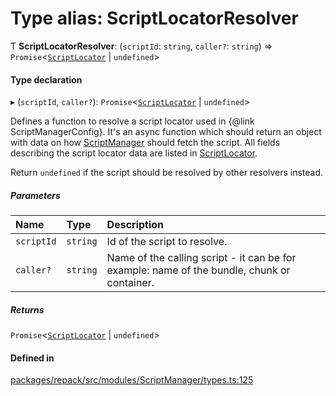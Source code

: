 # Type alias: ScriptLocatorResolver

Ƭ **ScriptLocatorResolver**: (`scriptId`: `string`, `caller?`: `string`) => `Promise`<[`ScriptLocator`](../interfaces/ScriptLocator.md) \| `undefined`\>

#### Type declaration

▸ (`scriptId`, `caller?`): `Promise`<[`ScriptLocator`](../interfaces/ScriptLocator.md) \| `undefined`\>

Defines a function to resolve a script locator used in {@link ScriptManagerConfig}.
It's an async function which should return an object with data on how [ScriptManager](../classes/ScriptManager.md)
should fetch the script. All fields describing the script locator data are listed in [ScriptLocator](../interfaces/ScriptLocator.md).

Return `undefined` if the script should be resolved by other resolvers instead.

##### Parameters

| Name | Type | Description |
| :------ | :------ | :------ |
| `scriptId` | `string` | Id of the script to resolve. |
| `caller?` | `string` | Name of the calling script - it can be for example: name of the bundle, chunk or container. |

##### Returns

`Promise`<[`ScriptLocator`](../interfaces/ScriptLocator.md) \| `undefined`\>

#### Defined in

[packages/repack/src/modules/ScriptManager/types.ts:125](https://github.com/callstack/repack/blob/9e6a11a/packages/repack/src/modules/ScriptManager/types.ts#L125)
